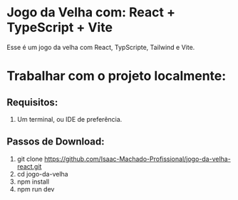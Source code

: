 # Jogo da Velha com: React + TypeScript + Vite

Esse é um jogo da velha com React, TypScripte, Tailwind e Vite.



# Trabalhar com o projeto localmente: 

## Requisitos:
1. Um terminal, ou IDE de preferência. 


## Passos de Download:

1. git clone https://github.com/Isaac-Machado-Profissional/jogo-da-velha-react.git
2. cd jogo-da-velha
3. npm install
4. npm run dev
